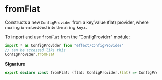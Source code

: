 # fromFlat

Constructs a new `ConfigProvider` from a key/value (flat) provider, where
nesting is embedded into the string keys.

To import and use `fromFlat` from the "ConfigProvider" module:

```ts
import * as ConfigProvider from "effect/ConfigProvider"
// Can be accessed like this
ConfigProvider.fromFlat
```

**Signature**

```ts
export declare const fromFlat: (flat: ConfigProvider.Flat) => ConfigProvider
```
